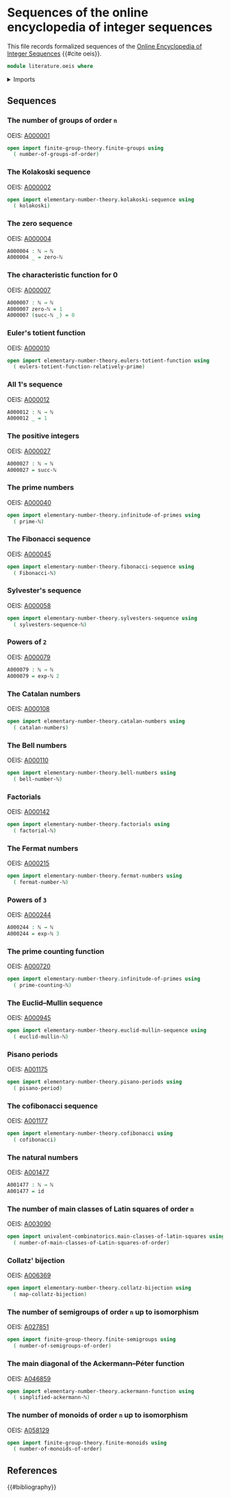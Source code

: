 # Sequences of the online encyclopedia of integer sequences

This file records formalized sequences of the
[Online Encyclopedia of Integer Sequences](https://oeis.org) {{#cite oeis}}.

```agda
module literature.oeis where
```

<details><summary>Imports</summary>

```agda
open import elementary-number-theory.exponentiation-natural-numbers
open import elementary-number-theory.natural-numbers

open import foundation.function-types
```

</details>

## Sequences

### The number of groups of order `n`

OEIS: [A000001](https://oeis.org/A000001)

```agda
open import finite-group-theory.finite-groups using
  ( number-of-groups-of-order)
```

### The Kolakoski sequence

OEIS: [A000002](https://oeis.org/A000002)

```agda
open import elementary-number-theory.kolakoski-sequence using
  ( kolakoski)
```

### The zero sequence

OEIS: [A000004](https://oeis.org/A000004)

```agda
A000004 : ℕ → ℕ
A000004 _ = zero-ℕ
```

### The characteristic function for 0

OEIS: [A000007](https://oeis.org/A000007)

```agda
A000007 : ℕ → ℕ
A000007 zero-ℕ = 1
A000007 (succ-ℕ _) = 0
```

### Euler's totient function

OEIS: [A000010](https://oeis.org/A000010)

```agda
open import elementary-number-theory.eulers-totient-function using
  ( eulers-totient-function-relatively-prime)
```

### All 1's sequence

OEIS: [A000012](https://oeis.org/A000012)

```agda
A000012 : ℕ → ℕ
A000012 _ = 1
```

### The positive integers

OEIS: [A000027](https://oeis.org/A000027)

```agda
A000027 : ℕ → ℕ
A000027 = succ-ℕ
```

### The prime numbers

OEIS: [A000040](https://oeis.org/A000040)

```agda
open import elementary-number-theory.infinitude-of-primes using
  ( prime-ℕ)
```

### The Fibonacci sequence

OEIS: [A000045](https://oeis.org/A000045)

```agda
open import elementary-number-theory.fibonacci-sequence using
  ( Fibonacci-ℕ)
```

### Sylvester's sequence

OEIS: [A000058](https://oeis.org/A000058)

```agda
open import elementary-number-theory.sylvesters-sequence using
  ( sylvesters-sequence-ℕ)
```

### Powers of `2`

OEIS: [A000079](https://oeis.org/A000079)

```agda
A000079 : ℕ → ℕ
A000079 = exp-ℕ 2
```

### The Catalan numbers

OEIS: [A000108](https://oeis.org/A000108)

```agda
open import elementary-number-theory.catalan-numbers using
  ( catalan-numbers)
```

### The Bell numbers

OEIS: [A000110](https://oeis.org/A000110)

```agda
open import elementary-number-theory.bell-numbers using
  ( bell-number-ℕ)
```

### Factorials

OEIS: [A000142](https://oeis.org/A000142)

```agda
open import elementary-number-theory.factorials using
  ( factorial-ℕ)
```

### The Fermat numbers

OEIS: [A000215](https://oeis.org/A000215)

```agda
open import elementary-number-theory.fermat-numbers using
  ( fermat-number-ℕ)
```

### Powers of `3`

OEIS: [A000244](https://oeis.org/A000244)

```agda
A000244 : ℕ → ℕ
A000244 = exp-ℕ 3
```

### The prime counting function

OEIS: [A000720](https://oeis.org/A000720)

```agda
open import elementary-number-theory.infinitude-of-primes using
  ( prime-counting-ℕ)
```

### The Euclid–Mullin sequence

OEIS: [A000945](https://oeis.org/A000945)

```agda
open import elementary-number-theory.euclid-mullin-sequence using
  ( euclid-mullin-ℕ)
```

### Pisano periods

OEIS: [A001175](https://oeis.org/A001175)

```agda
open import elementary-number-theory.pisano-periods using
  ( pisano-period)
```

### The cofibonacci sequence

OEIS: [A001177](https://oeis.org/A001177)

```agda
open import elementary-number-theory.cofibonacci using
  ( cofibonacci)
```

### The natural numbers

OEIS: [A001477](https://oeis.org/A001477)

```agda
A001477 : ℕ → ℕ
A001477 = id
```

### The number of main classes of Latin squares of order `n`

OEIS: [A003090](https://oeis.org/A003090)

```agda
open import univalent-combinatorics.main-classes-of-latin-squares using
  ( number-of-main-classes-of-Latin-squares-of-order)
```

### Collatz' bijection

OEIS: [A006369](https://oeis.org/A006369)

```agda
open import elementary-number-theory.collatz-bijection using
  ( map-collatz-bijection)
```

### The number of semigroups of order `n` up to isomorphism

OEIS: [A027851](https://oeis.org/A027851)

```agda
open import finite-group-theory.finite-semigroups using
  ( number-of-semigroups-of-order)
```

### The main diagonal of the Ackermann–Péter function

OEIS: [A046859](https://oeis.org/A046859)

```agda
open import elementary-number-theory.ackermann-function using
  ( simplified-ackermann-ℕ)
```

### The number of monoids of order `n` up to isomorphism

OEIS: [A058129](https://oeis.org/A058129)

```agda
open import finite-group-theory.finite-monoids using
  ( number-of-monoids-of-order)
```

## References

{{#bibliography}}
